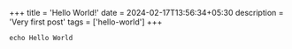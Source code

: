 +++
title = 'Hello World!'
date = 2024-02-17T13:56:34+05:30
description = 'Very first post'
tags = ['hello-world']
+++

```shell
echo Hello World
```
